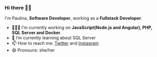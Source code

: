 ### Hi there 👋🏽

I'm Paulina, **Software Developer**, working as a **Fullstack Developer**.

- 👩🏽‍💻 I’m currently working on **JavaScript(Node.js and Angular), PHP, SQL Server and Docker**.
- 🌱 I’m currently learning about SQL Server
- 📫 How to reach me: [Twitter](https://twitter.com/pau87x) and [Instagram](https://instagram.com/pau87x)
- 😄 Pronouns: she/her

